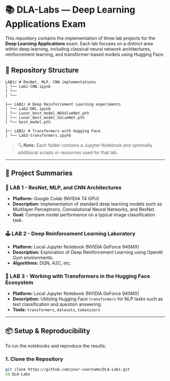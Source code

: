 # 📚 DLA-Labs — Deep Learning Applications Exam

This repository contains the implementation of three lab projects for the **Deep Learning Applications** exam. Each lab focuses on a distinct area within deep learning, including classical neural network architectures, reinforcement learning, and transformer-based models using Hugging Face.

## 📁 Repository Structure

```
LAB1/ # ResNet, MLP, CNN implementations
│ └── Lab1-CNN.ipynb
| └──
| └──

├── LAB2/ # Deep Reinforcement Learning experiments
│ └── Lab2-DRL.ipynb
| └── Lunar_best_model_NOValueNet.pth
| └── Lunar_best_model_ValueNet.pth
| └── best_model.pth

├── LAB3/ # Transformers with Hugging Face
│ └── Lab3-transformers.ipynb
```

> 🔍 **Note:** Each folder contains a Jupyter Notebook and optionally additional scripts or resources used for that lab.

---

## 🚀 Project Summaries

### 🧠 LAB 1 - ResNet, MLP, and CNN Architectures
- **Platform:** Google Colab (NVIDIA T4 GPU)
- **Description:** Implementation of standard deep learning models such as Multilayer Perceptrons, Convolutional Neural Networks, and ResNet.
- **Goal:** Compare model performance on a typical image classification task.

### 🕹️ LAB 2 - Deep Reinforcement Learning Laboratory
- **Platform:** Local Jupyter Notebook (NVIDIA GeForce 940MX)
- **Description:** Exploration of Deep Reinforcement Learning using OpenAI Gym environments.
- **Algorithms:** DQN, A2C, etc.

### 🤖 LAB 3 - Working with Transformers in the Hugging Face Ecosystem
- **Platform:** Local Jupyter Notebook (NVIDIA GeForce 940MX)
- **Description:** Utilizing Hugging Face `transformers` for NLP tasks such as text classification and question answering.
- **Tools:** `transformers`, `datasets`, `tokenizers`

---

## 📦 Setup & Reproducibility

To run the notebooks and reproduce the results:

### 1. Clone the Repository
```bash
git clone https://github.com/your-username/DLA-Labs.git
cd DLA-Labs
```

